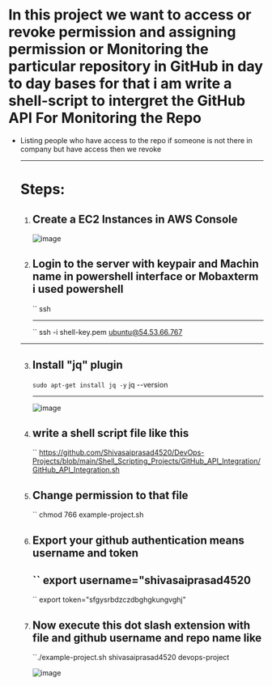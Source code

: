 # In this project we want to access or revoke permission and assigning permission or Monitoring the particular repository in GitHub in day to day bases for that i am write a shell-script to intergret the GitHub API For Monitoring the Repo
* Listing people who have access to the repo if someone is not there in company but have access then we revoke
  _______
  Steps:
  ====
  1. Create a EC2 Instances in AWS Console
     -------
      
     ![image](https://github.com/user-attachments/assets/43678973-be04-467b-a6ae-acbfe4bc2047)
 


  2. Login to the server with keypair and Machin name in powershell interface or Mobaxterm i used powershell
     ----------
     `` ssh
     ___
     `` ssh -i shell-key.pem ubuntu@54.53.66.767
    ___
  3. Install "jq" plugin
     ------------------
     `` sudo apt-get install jq -y
     `` jq --version
     __________

     ![image](https://github.com/user-attachments/assets/60fbdc2c-d145-4d5d-8b5b-2f68180f042c)


  4. write a shell script file like this
     -------
     `` https://github.com/Shivasaiprasad4520/DevOps-Projects/blob/main/Shell_Scripting_Projects/GitHub_API_Integration/GitHub_API_Integration.sh

   5. Change permission to that file
      --
      `` chmod 766 example-project.sh
   
   6. Export your github authentication means username and token
      ---------
      `` export username="shivasaiprasad4520
         -
      `` export token="sfgysrbdzczdbghgkungvghj"

   8. Now execute this dot slash extension with file and github username and repo name like
      ----------
        ``./example-project.sh shivasaiprasad4520 devops-project

      ![image](https://github.com/user-attachments/assets/4f5225f0-b4be-4e2e-9e89-ffd1e12103dd)
